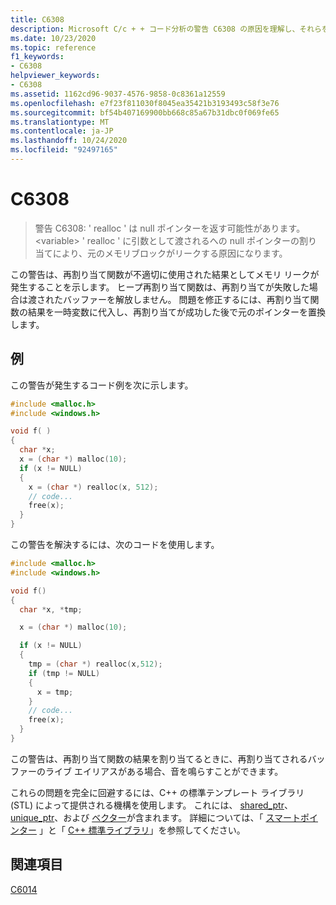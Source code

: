 ```yaml
---
title: C6308
description: Microsoft C/c + + コード分析の警告 C6308 の原因を理解し、それらを修正する方法を説明します。
ms.date: 10/23/2020
ms.topic: reference
f1_keywords:
- C6308
helpviewer_keywords:
- C6308
ms.assetid: 1162cd96-9037-4576-9858-0c8361a12559
ms.openlocfilehash: e7f23f811030f8045ea35421b3193493c58f3e76
ms.sourcegitcommit: bf54b407169900bb668c85a67b31dbc0f069fe65
ms.translationtype: MT
ms.contentlocale: ja-JP
ms.lasthandoff: 10/24/2020
ms.locfileid: "92497165"
---
```

# <a name="c6308"></a>C6308

> 警告 C6308: ' realloc ' は null ポインターを返す可能性があります。 \<variable> ' realloc ' に引数として渡されるへの null ポインターの割り当てにより、元のメモリブロックがリークする原因になります。

この警告は、再割り当て関数が不適切に使用された結果としてメモリ リークが発生することを示します。 ヒープ再割り当て関数は、再割り当てが失敗した場合は渡されたバッファーを解放しません。 問題を修正するには、再割り当て関数の結果を一時変数に代入し、再割り当てが成功した後で元のポインターを置換します。

## <a name="example"></a>例

この警告が発生するコード例を次に示します。

```cpp
#include <malloc.h>
#include <windows.h>

void f( )
{
  char *x;
  x = (char *) malloc(10);
  if (x != NULL)
  {
    x = (char *) realloc(x, 512);
    // code...
    free(x);
  }
}
```

この警告を解決するには、次のコードを使用します。

```cpp
#include <malloc.h>
#include <windows.h>

void f()
{
  char *x, *tmp;

  x = (char *) malloc(10);

  if (x != NULL)
  {
    tmp = (char *) realloc(x,512);
    if (tmp != NULL)
    {
      x = tmp;
    }
    // code...
    free(x);
  }
}
```

この警告は、再割り当て関数の結果を割り当てるときに、再割り当てされるバッファーのライブ エイリアスがある場合、音を鳴らすことができます。

これらの問題を完全に回避するには、C++ の標準テンプレート ライブラリ (STL) によって提供される機構を使用します。 これには、 [shared_ptr](../standard-library/shared-ptr-class.md)、 [unique_ptr](../standard-library/unique-ptr-class.md)、および [ベクター](../standard-library/vector.md)が含まれます。 詳細については、「 [スマートポインター](../cpp/smart-pointers-modern-cpp.md) 」と「 [C++ 標準ライブラリ](../standard-library/cpp-standard-library-reference.md)」を参照してください。

## <a name="see-also"></a>関連項目

[C6014](../code-quality/c6014.md)
